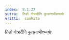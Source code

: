 ```yaml
---
index:  8.1.27
sutra:  तिङो गोत्रादीनि कुत्सनाभीक्ष्ण्ययोः
vritti:  samhita 
---
```


तिङो गोत्रादीनि कुत्सनाभीक्ष्ण्ययोः

